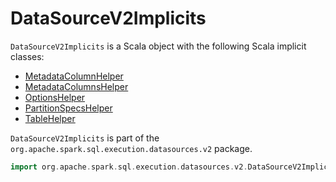 # DataSourceV2Implicits

`DataSourceV2Implicits` is a Scala object with the following Scala implicit classes:

* [MetadataColumnHelper](../metadata-columns/MetadataColumnHelper.md)
* [MetadataColumnsHelper](../metadata-columns/MetadataColumnsHelper.md)
* [OptionsHelper](OptionsHelper.md)
* [PartitionSpecsHelper](PartitionSpecsHelper.md)
* [TableHelper](TableHelper.md)

`DataSourceV2Implicits` is part of the `org.apache.spark.sql.execution.datasources.v2` package.

```scala
import org.apache.spark.sql.execution.datasources.v2.DataSourceV2Implicits
```
